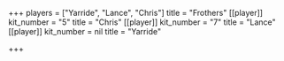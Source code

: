 +++
players = ["Yarride", "Lance", "Chris"]
title = "Frothers"
[[player]]
kit_number = "5"
title = "Chris"
[[player]]
kit_number = "7"
title = "Lance"
[[player]]
kit_number = nil
title = "Yarride"

+++
